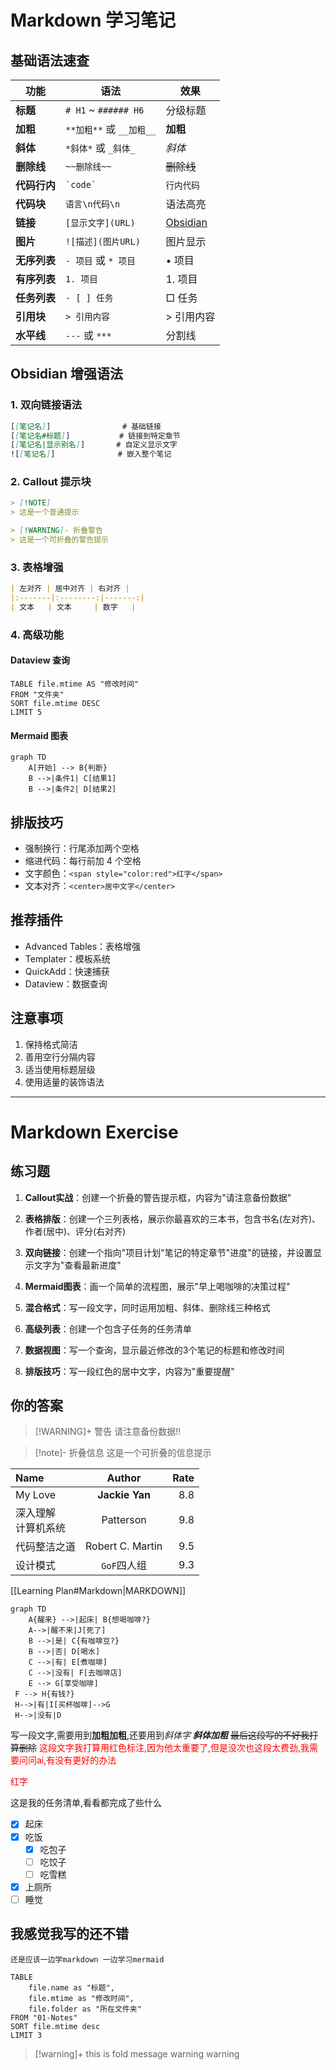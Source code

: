 # Markdown 学习笔记

## 基础语法速查

| 功能       | 语法                   | 效果                              |
| -------- | -------------------- | ------------------------------- |
| **标题**   | `# H1` ~ `###### H6` | 分级标题                            |
| **加粗**   | `**加粗**` 或 `__加粗__`  | **加粗**                          |
| **斜体**   | `*斜体*` 或 `_斜体_`      | *斜体*                            |
| **删除线**  | `~~删除线~~`            | ~~删除线~~                         |
| **代码行内** | `` `code` ``         | `行内代码`                          |
| **代码块**  | ````语言\n代码\n````     | 语法高亮                            |
| **链接**   | `[显示文字](URL)`        | [Obsidian](https://obsidian.md) |
| **图片**   | `![描述](图片URL)`       | 图片显示                            |
| **无序列表** | `- 项目` 或 `* 项目`      | • 项目                            |
| **有序列表** | `1. 项目`              | 1. 项目                           |
| **任务列表** | `- [ ] 任务`           | □ 任务                            |
| **引用块**  | `> 引用内容`             | > 引用内容                          |
| **水平线**  | `---` 或 `***`        | 分割线                             |

## Obsidian 增强语法

### 1. 双向链接语法

```markdown
[[笔记名]]                # 基础链接
[[笔记名#标题]]           # 链接到特定章节
[[笔记名|显示别名]]       # 自定义显示文字
![[笔记名]]              # 嵌入整个笔记
```

### 2. Callout 提示块

```markdown
> [!NOTE] 
> 这是一个普通提示

> [!WARNING]- 折叠警告
> 这是一个可折叠的警告提示
```

### 3. 表格增强

```markdown
| 左对齐 | 居中对齐 | 右对齐 |
|:-------|:--------:|-------:|
| 文本   | 文本     | 数字   |
```

### 4. 高级功能

#### Dataview 查询

```dataview
TABLE file.mtime AS "修改时间"
FROM "文件夹"
SORT file.mtime DESC
LIMIT 5
```

#### Mermaid 图表

```mermaid
graph TD
    A[开始] --> B{判断}
    B -->|条件1| C[结果1]
    B -->|条件2| D[结果2]
```

## 排版技巧

- 强制换行：行尾添加两个空格  
- 缩进代码：每行前加 4 个空格
- 文字颜色：`<span style="color:red">红字</span>`
- 文本对齐：`<center>居中文字</center>`

## 推荐插件

- Advanced Tables：表格增强
- Templater：模板系统
- QuickAdd：快速捕获
- Dataview：数据查询

## 注意事项

1. 保持格式简洁
2. 善用空行分隔内容
3. 适当使用标题层级
4. 使用适量的装饰语法

---

# Markdown Exercise

## 练习题

1. **Callout实战**：创建一个折叠的警告提示框，内容为"请注意备份数据"

2. **表格排版**：创建一个三列表格，展示你最喜欢的三本书，包含书名(左对齐)、作者(居中)、评分(右对齐)

3. **双向链接**：创建一个指向"项目计划"笔记的特定章节"进度"的链接，并设置显示文字为"查看最新进度"

4. **Mermaid图表**：画一个简单的流程图，展示"早上喝咖啡的决策过程"

5. **混合格式**：写一段文字，同时运用加粗、斜体、删除线三种格式

6. **高级列表**：创建一个包含子任务的任务清单

7. **数据视图**：写一个查询，显示最近修改的3个笔记的标题和修改时间

8. **排版技巧**：写一段红色的居中文字，内容为"重要提醒"

## 你的答案

>[!WARNING]+ 警告
>请注意备份数据!!

> [!note]- 折叠信息
> 这是一个可折叠的信息提示

| Name | Author | Rate |
|:------|:------:|------:|
|My Love|**Jackie Yan**   |   8.8   |
| 深入理解<br>计算机系统 | Patterson | 9.8 |
| 代码整洁之道 | Robert C. Martin | 9.5 |
| 设计模式 | `GoF`四人组 | 9.3 |

[[Learning Plan#Markdown|MARKDOWN]]

```mermaid
graph TD
    A{醒来} -->|起床| B{想喝咖啡?}
    A-->|醒不来|J[死了]
    B -->|是| C{有咖啡豆?}
    B -->|否| D[喝水]
    C -->|有| E[煮咖啡]
    C -->|没有| F[去咖啡店]
    E --> G[享受咖啡]
 F --> H{有钱?}
 H-->|有|I[买杯咖啡]-->G
 H-->|没有|D
```

写一段文字,需要用到**加粗加粗**,还要用到*斜体字* ***斜体加粗***
~~最后这段写的不好我打算删除~~
<span style="color:red">
这段文字我打算用红色标注,因为他太重要了,但是没次也这段太费劲,我需要问问ai,有没有更好的办法
</span>

<span style="color:red">红字</span>

这是我的任务清单,看看都完成了些什么

- [X] 起床
- [x] 吃饭
  - [X] 吃包子
  - [ ] 吃饺子
  - [ ] 吃雪糕
- [x] 上厕所
- [ ] 睡觉

## 我感觉我写的还不错 ##

`还是应该一边学markdown 一边学习mermaid`

```dataview
TABLE 
    file.name as "标题",
    file.mtime as "修改时间",
    file.folder as "所在文件夹"
FROM "01-Notes"
SORT file.mtime desc
LIMIT 3
```


>[!warning]+ this is fold message
>warning warning
